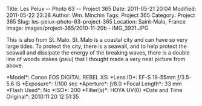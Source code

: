 Title: Les Peiux -- Photo 63 -- Project 365
Date: 2011-05-21 20:04
Modified: 2011-05-22 23:28
Author: Wm. Minchin
Tags: Project 365
Category: Project 365
Slug: les-peiux-photo-63-project-365
Location: Saint-Malo, France
Image: images/project-365/2010-11-20b - IMG_3921.JPG

This is also from St. Malo. St. Malo is a coastal city and can have so
very large tides. To protect the city, there is a seawall, and to help
protect the seawall and dissipate the energy of the breaking waves,
there is a double line of woods stakes (*peiu*) that I thought made a
very neat picture from above.

<div markdown=1 class="photo-infobox">
*Model*: Canon EOS DIGITAL REBEL XSI  
*Lens ID*: EF-S 18-55mm ƒ/3.5-5.6 IS  
*Exposure*: 1/100 sec  
*Aperture*: ƒ/8.0  
*Focal Length*: 33 mm  
*Flash Used*: No  
*ISO*: 200  
*Filter(s)*: HOYA UV(0)  
*Date and Time Original*: 2010:11:20 12:51:35
</div>
